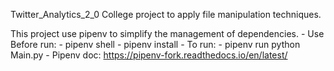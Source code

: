 Twitter_Analytics_2_0
College project to apply file manipulation techniques.

This project use pipenv to simplify the management of dependencies.
    - Use Before run:
        - pipenv shell
        - pipenv install
    - To run:
        - pipenv run python Main.py
    - Pipenv doc: https://pipenv-fork.readthedocs.io/en/latest/
    
 